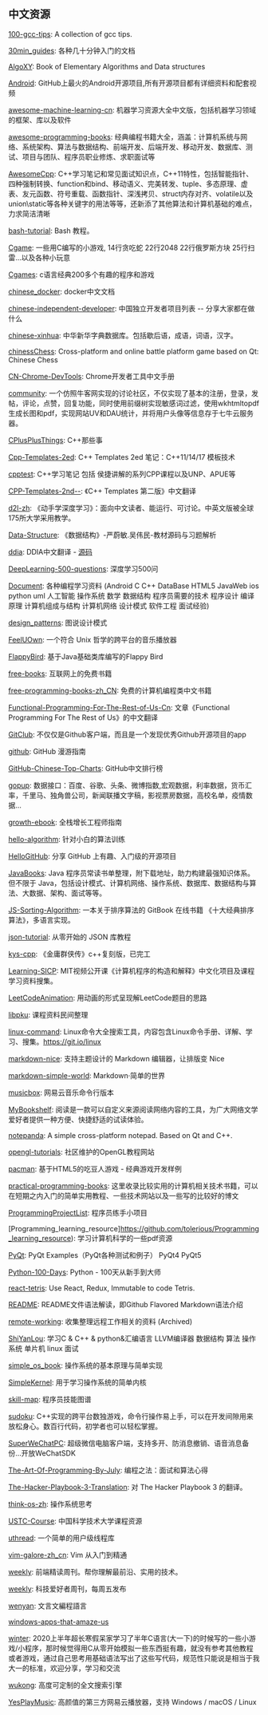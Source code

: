 ## 中文资源
[100-gcc-tips](https://github.com/hellogcc/100-gcc-tips): A collection of gcc tips.

[30min_guides](https://github.com/qinjx/30min_guides): 各种几十分钟入门的文档

[AlgoXY](https://github.com/liuxinyu95/AlgoXY): Book of Elementary Algorithms and Data structures

[Android](https://github.com/open-android/Android): GitHub上最火的Android开源项目,所有开源项目都有详细资料和配套视频

[awesome-machine-learning-cn](https://github.com/jobbole/awesome-machine-learning-cn): 机器学习资源大全中文版，包括机器学习领域的框架、库以及软件

[awesome-programming-books](https://github.com/jobbole/awesome-programming-books): 经典编程书籍大全，涵盖：计算机系统与网络、系统架构、算法与数据结构、前端开发、后端开发、移动开发、数据库、测试、项目与团队、程序员职业修炼、求职面试等

[AwesomeCpp](https://github.com/nwpuhq/AwesomeCpp): C++学习笔记和常见面试知识点，C++11特性，包括智能指针、四种强制转换、function和bind、移动语义、完美转发、tuple、多态原理、虚表、友元函数、符号重载、函数指针、深浅拷贝、struct内存对齐、volatile以及union\static等各种关键字的用法等等，还新添了其他算法和计算机基础的难点，力求简洁清晰

[bash-tutorial](https://github.com/wangdoc/bash-tutorial): Bash 教程。

[Cgame](https://github.com/RainbowRoad1/Cgame): 一些用C编写的小游戏, 14行贪吃蛇 22行2048 22行俄罗斯方块 25行扫雷...以及各种小玩意

[Cgames](https://github.com/yh1094632455/Cgames): c语言经典200多个有趣的程序和游戏

[chinese_docker](https://github.com/widuu/chinese_docker): docker中文文档

[chinese-independent-developer](https://github.com/1c7/chinese-independent-developer): 中国独立开发者项目列表 -- 分享大家都在做什么

[chinese-xinhua](https://github.com/pwxcoo/chinese-xinhua): 中华新华字典数据库。包括歇后语，成语，词语，汉字。

[chinessChess](https://github.com/xmuli/chinessChess): Cross-platform and online battle platform game based on Qt: Chinese Chess

[CN-Chrome-DevTools](https://github.com/CN-Chrome-DevTools/CN-Chrome-DevTools): Chrome开发者工具中文手册

[community](https://github.com/cosen1024/community): 一个仿照牛客网实现的讨论社区，不仅实现了基本的注册，登录，发帖，评论，点赞，回复功能，同时使用前缀树实现敏感词过滤，使用wkhtmltopdf生成长图和pdf，实现网站UV和DAU统计，并将用户头像等信息存于七牛云服务器。

[CPlusPlusThings](https://github.com/Light-City/CPlusPlusThings): C++那些事

[Cpp-Templates-2ed](https://github.com/downdemo/Cpp-Templates-2ed): C++ Templates 2ed 笔记：C++11/14/17 模板技术

[cpptest](https://github.com/yangsoon/cpptest): C++学习笔记 包括 侯捷讲解的系列CPP课程以及UNP、APUE等

[CPP-Templates-2nd--](https://github.com/Walton1128/CPP-Templates-2nd--): 《C++ Templates 第二版》中文翻译

[d2l-zh](https://github.com/d2l-ai/d2l-zh): 《动手学深度学习》：面向中文读者、能运行、可讨论。中英文版被全球175所大学采用教学。

[Data-Structure](https://github.com/kangjianwei/Data-Structure): 《数据结构》-严蔚敏.吴伟民-教材源码与习题解析

[ddia](https://vonng.gitbooks.io/ddia-cn/content/): DDIA中文翻译 - [源码](https://github.com/Vonng/ddia)

[DeepLearning-500-questions](https://github.com/scutan90/DeepLearning-500-questions): 深度学习500问

[Document](https://github.com/FangWW/Document): 各种编程学习资料 (Android C C++ DataBase HTML5 JavaWeb ios python uml 人工智能 操作系统 数学 数据结构 程序员需要的技术 程序设计 编译原理 计算机组成与结构 计算机网络 设计模式 软件工程 面试经验)

[design_patterns](https://github.com/me115/design_patterns): 图说设计模式

[FeelUOwn](https://github.com/feeluown/FeelUOwn): 一个符合 Unix 哲学的跨平台的音乐播放器

[FlappyBird](https://github.com/kingyuluk/FlappyBird): 基于Java基础类库编写的Flappy Bird

[free-books](https://github.com/ruanyf/free-books): 互联网上的免费书籍

[free-programming-books-zh_CN](https://github.com/search?q=free-programming-books): 免费的计算机编程类中文书籍

[Functional-Programming-For-The-Rest-of-Us-Cn](https://github.com/justinyhuang/Functional-Programming-For-The-Rest-of-Us-Cn): 文章《Functional Programming For The Rest of Us》的中文翻译

[GitClub](https://github.com/TellH/GitClub): 不仅仅是Github客户端，而且是一个发现优秀Github开源项目的app

[github](https://github.com/phodal/github): GitHub 漫游指南

[GitHub-Chinese-Top-Charts](https://github.com/kon9chunkit/GitHub-Chinese-Top-Charts): GitHub中文排行榜

[gopup](https://github.com/justinzm/gopup): 数据接口：百度、谷歌、头条、微博指数,宏观数据，利率数据，货币汇率，千里马、独角兽公司，新闻联播文字稿，影视票房数据，高校名单，疫情数据…

[growth-ebook](https://github.com/phodal/growth-ebook): 全栈增长工程师指南

[hello-algorithm](https://github.com/geekxh/hello-algorithm): 针对小白的算法训练

[HelloGitHub](https://github.com/521xueweihan/HelloGitHub): 分享 GitHub 上有趣、入门级的开源项目

[JavaBooks](https://github.com/itwanger/JavaBooks): Java 程序员常读书单整理，附下载地址，助力构建最强知识体系。但不限于 Java，包括设计模式、计算机网络、操作系统、数据库、数据结构与算法、大数据、架构、面试等等。

[JS-Sorting-Algorithm](https://github.com/hustcc/JS-Sorting-Algorithm): 一本关于排序算法的 GitBook 在线书籍 《十大经典排序算法》，多语言实现。

[json-tutorial](https://github.com/miloyip/json-tutorial): 从零开始的 JSON 库教程

[kys-cpp](https://github.com/scarsty/kys-cpp): 《金庸群侠传》c++复刻版，已完工

[Learning-SICP](https://github.com/DeathKing/Learning-SICP): MIT视频公开课《计算机程序的构造和解释》中文化项目及课程学习资料搜集。

[LeetCodeAnimation](https://github.com/MisterBooo/LeetCodeAnimation): 用动画的形式呈现解LeetCode题目的思路

[libpku](https://github.com/lib-pku/libpku): 课程资料民间整理

[linux-command](https://github.com/jaywcjlove/linux-command): Linux命令大全搜索工具，内容包含Linux命令手册、详解、学习、搜集。https://git.io/linux

[markdown-nice](https://github.com/mdnice/markdown-nice): 支持主题设计的 Markdown 编辑器，让排版变 Nice

[markdown-simple-world](https://github.com/wizardforcel/markdown-simple-world):  Markdown·简单的世界

[musicbox](https://github.com/darknessomi/musicbox): 网易云音乐命令行版本

[MyBookshelf](https://github.com/gedoor/MyBookshelf): 阅读是一款可以自定义来源阅读网络内容的工具，为广大网络文学爱好者提供一种方便、快捷舒适的试读体验。

[notepanda](https://github.com/ChungZH/notepanda): A simple cross-platform notepad. Based on Qt and C++.

[opengl-tutorials](https://github.com/zilongshanren/opengl-tutorials): 社区维护的OpenGL教程网站

[pacman](https://github.com/mumuy/pacman): 基于HTML5的吃豆人游戏 - 经典游戏开发样例

[practical-programming-books](https://github.com/EZLippi/practical-programming-books): 这里收录比较实用的计算机相关技术书籍，可以在短期之内入门的简单实用教程、一些技术网站以及一些写的比较好的博文

[ProgrammingProjectList](https://github.com/jobbole/ProgrammingProjectList): 程序员练手小项目

[Programming_learning_resource]https://github.com/tolerious/Programming_learning_resource): 学习计算机科学的一些pdf资源

[PyQt](https://github.com/PyQt5/PyQt): PyQt Examples（PyQt各种测试和例子） PyQt4 PyQt5

[Python-100-Days](https://github.com/jackfrued/Python-100-Days): Python - 100天从新手到大师

[react-tetris](https://github.com/chvin/react-tetris): Use React, Redux, Immutable to code Tetris.

[README](https://github.com/guodongxiaren/README): README文件语法解读，即Github Flavored Markdown语法介绍

[remote-working](https://github.com/greatghoul/remote-working): 收集整理远程工作相关的资料 (Archived)

[ShiYanLou](https://github.com/Ewenwan/ShiYanLou): 学习C & C++ & python&汇编语言 LLVM编译器 数据结构 算法 操作系统 单片机 linux 面试

[simple_os_book](https://github.com/chyyuu/simple_os_book): 操作系统的基本原理与简单实现

[SimpleKernel](https://github.com/Simple-XX/SimpleKernel): 用于学习操作系统的简单内核

[skill-map](https://github.com/TeamStuQ/skill-map): 程序员技能图谱

[sudoku](https://github.com/mayerui/sudoku): C++实现的跨平台数独游戏，命令行操作易上手，可以在开发间隙用来放松身心。数百行代码，初学者也可以轻松掌握。

[SuperWeChatPC](https://github.com/anhkgg/SuperWeChatPC): 超级微信电脑客户端，支持多开、防消息撤销、语音消息备份...开放WeChatSDK

[The-Art-Of-Programming-By-July](https://github.com/julycoding/The-Art-Of-Programming-By-July): 编程之法：面试和算法心得

[The-Hacker-Playbook-3-Translation](https://github.com/Snowming04/The-Hacker-Playbook-3-Translation): 对 The Hacker Playbook 3 的翻译。

[think-os-zh](https://github.com/wizardforcel/think-os-zh): 操作系统思考

[USTC-Course](https://github.com/USTC-Resource/USTC-Course): 中国科学技术大学课程资源

[uthread](https://github.com/Winnerhust/uthread): 一个简单的用户级线程库

[vim-galore-zh_cn](https://github.com/wsdjeg/vim-galore-zh_cn): Vim 从入门到精通

[weekly](https://github.com/ascoders/weekly): 前端精读周刊。帮你理解最前沿、实用的技术。

[weekly](https://github.com/ruanyf/weekly): 科技爱好者周刊，每周五发布

[wenyan](https://github.com/wenyan-lang/wenyan): 文言文編程語言

[windows-apps-that-amaze-us](https://amazing-apps.gitbook.io/windows-apps-that-amaze-us/en)

[winter](https://github.com/404name/winter):
2020上半年超长寒假呆家学习了半年C语言(大一下)的时候写的一些小游戏/小程序，那时候觉得用C从零开始模拟一些东西挺有趣，就没有参考其他教程或者游戏，通过自己思考用基础语法写出了这些写代码，规范性只能说是相当于我大一的标准，欢迎分享，学习和交流

[wukong](https://github.com/huichen/wukong): 高度可定制的全文搜索引擎

[YesPlayMusic](https://github.com/qier222/YesPlayMusic): 高颜值的第三方网易云播放器，支持 Windows / macOS / Linux
